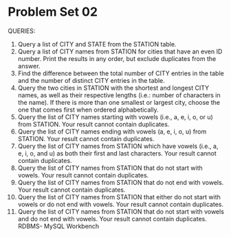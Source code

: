 # Problem Set 02

QUERIES:
1.	Query a list of CITY and STATE from the STATION table.
2.	Query a list of CITY names from STATION for cities that have an even ID number. Print the results in any order, but exclude duplicates from the answer.
3.	Find the difference between the total number of CITY entries in the table and the number of distinct CITY entries in the table.
4.	Query the two cities in STATION with the shortest and longest CITY names, as well as their respective lengths (i.e.: number of characters in the name). If there is more than one smallest or largest city, choose the one that comes first when ordered alphabetically.
5.	Query the list of CITY names starting with vowels (i.e., a, e, i, o, or u) from STATION. Your result cannot contain duplicates.
6.	Query the list of CITY names ending with vowels (a, e, i, o, u) from STATION. Your result cannot contain duplicates.
7.	Query the list of CITY names from STATION which have vowels (i.e., a, e, i, o, and u) as both their first and last characters. Your result cannot contain duplicates.
8.	Query the list of CITY names from STATION that do not start with vowels. Your result cannot contain duplicates.
9.	Query the list of CITY names from STATION that do not end with vowels. Your result cannot contain duplicates.
10.	Query the list of CITY names from STATION that either do not start with vowels or do not end with vowels. Your result cannot contain duplicates.
11.	Query the list of CITY names from STATION that do not start with vowels and do not end with vowels. Your result cannot contain duplicates.
RDBMS- MySQL Workbench


